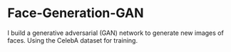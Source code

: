 # Face-Generation-GAN
I build a generative adversarial (GAN) network to generate new images of faces. Using the CelebA dataset for training. 

